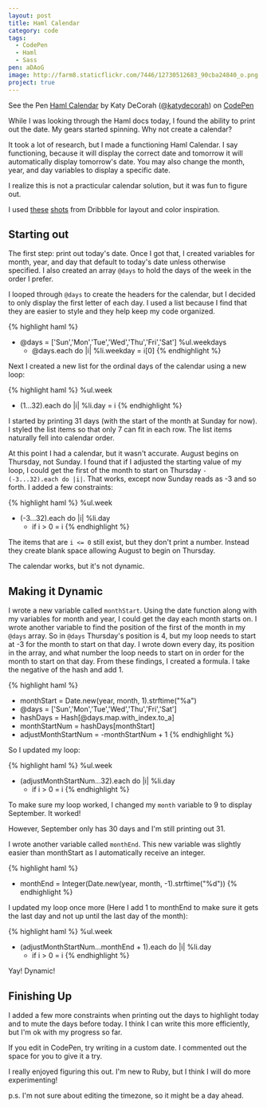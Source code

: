 ```yaml
---
layout: post
title: Haml Calendar
category: code
tags:
  - CodePen
  - Haml
  - Sass
pen: aDAoG
image: http://farm8.staticflickr.com/7446/12730512683_90cba24840_o.png
project: true
---
```


<p data-height="400" data-theme-id="97" data-slug-hash="aDAoG" data-user="katydecorah" data-default-tab="result" class='codepen'>See the Pen <a href='http://codepen.io/katydecorah/pen/aDAoG'>Haml Calendar</a> by Katy DeCorah (<a href='http://codepen.io/katydecorah'>@katydecorah</a>) on <a href='http://codepen.io'>CodePen</a></p>

While I was looking through the Haml docs today, I found the ability to print out the date. My gears started spinning. Why not create a calendar?

It took a lot of research, but I made a functioning Haml Calendar. I say functioning, because it will display the correct date and tomorrow it will automatically display tomorrow's date. You may also change the month, year, and day variables to display a specific date.

I realize this is not a practicular calendar solution, but it was fun to figure out.

I used [these](http://dribbble.com/shots/1054042--Freebie-Calendar-Window?list=searches&tag=calendar) [shots](http://dribbble.com/shots/1054880-My-Birfday-Calendar) from Dribbble for layout and color inspiration.

## Starting out

The first step: print out today's date. Once I got that, I created variables for month, year, and day that default to today's date unless otherwise specified. I also created an array `@days` to hold the days of the week in the order I prefer.

I looped through `@days` to create the headers for the calendar, but I decided to only display the first letter of each day. I used a list because I find that they are easier to style and they help keep my code organized.

{% highlight haml %}
- @days = ['Sun','Mon','Tue','Wed','Thu','Fri','Sat']
%ul.weekdays
  - @days.each do |i|
    %li.weekday
      = i[0]
{% endhighlight %}

Next I created a new list for the ordinal days of the calendar using a new loop:

{% highlight haml %}
%ul.week
  - (1...32).each do |i|
    %li.day
      = i
{% endhighlight %}

I started by printing 31 days (with the start of the month at Sunday for now). I styled the list items so that only 7 can fit in each row. The list items naturally fell into calendar order.

At this point I had a calendar, but it wasn't accurate. August begins on Thursday, not Sunday. I found that if I adjusted the starting value of my loop, I could get the first of the month to start on Thursday `- (-3...32).each do |i|`. That works, except now Sunday reads as -3 and so forth. I added a few constraints:

{% highlight haml %}
%ul.week
  - (-3...32).each do |i|
    %li.day
      - if i > 0
        = i
{% endhighlight %}

The items that are `i <= 0` still exist, but they don't print a number. Instead they create blank space allowing August to begin on Thursday.

The calendar works, but it's not dynamic.

## Making it Dynamic

I wrote a new variable called `monthStart`. Using the date function along with my variables for month and year, I could get the day each month starts on. I wrote another variable to find the position of the first of the month in my `@days` array. So in `@days` Thursday's position is 4, but my loop needs to start at -3 for the month to start on that day. I wrote down every day, its position in the array, and what number the loop needs to start on in order for the month to start on that day. From these findings, I created a formula. I take the negative of the hash and add 1.

{% highlight haml %}
- monthStart = Date.new(year, month, 1).strftime("%a")
- @days = ['Sun','Mon','Tue','Wed','Thu','Fri','Sat']
- hashDays = Hash[@days.map.with_index.to_a]
- monthStartNum = hashDays[monthStart]
- adjustMonthStartNum = -monthStartNum + 1
{% endhighlight %}

So I updated my loop:

{% highlight haml %}
%ul.week
  - (adjustMonthStartNum...32).each do |i|
    %li.day
      - if i > 0
        = i
{% endhighlight %}

To make sure my loop worked, I changed my `month` variable to 9 to display September. It worked!

However, September only has 30 days and I'm still printing out 31.

I wrote another variable called `monthEnd`. This new variable was slightly easier than monthStart as I automatically receive an integer.

{% highlight haml %}
- monthEnd = Integer(Date.new(year, month, -1).strftime("%d"))
{% endhighlight %}

I updated my loop once more (Here I add 1 to monthEnd to make sure it gets the last day and not up until the last day of the month):

{% highlight haml %}
%ul.week
  - (adjustMonthStartNum...monthEnd + 1).each do |i|
    %li.day
      - if i > 0
        = i
{% endhighlight %}

Yay! Dynamic!

## Finishing Up

I added a few more constraints when printing out the days to highlight today and to mute the days before today. I think I can write this more efficiently, but I'm ok with my progress so far.

If you edit in CodePen, try writing in a custom date. I commented out the space for you to give it a try.

I really enjoyed figuring this out. I'm new to Ruby, but I think I will do more experimenting!

p.s. I'm not sure about editing the timezone, so it might be a day ahead.
